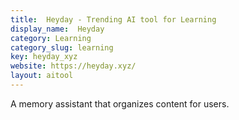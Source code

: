 ```yaml
---
title:  Heyday - Trending AI tool for Learning
display_name:  Heyday
category: Learning
category_slug: learning
key: heyday_xyz
website: https://heyday.xyz/
layout: aitool
---
```


A memory assistant that organizes content for users.
